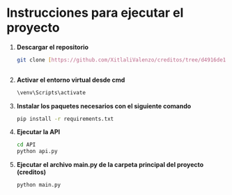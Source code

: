 # Instrucciones para ejecutar el proyecto

1. **Descargar el repositorio**
   ```bash
   git clone [https://github.com/XitlaliValenzo/creditos/tree/d4916de167bccb84587103103b17cb5b28e785ae]
  
2. **Activar el entorno virtual desde cmd**
   ```bash
   \venv\Scripts\activate
   
4. **Instalar los paquetes necesarios con el siguiente comando**
   ```bash
   pip install -r requirements.txt
   
6. **Ejecutar la API**
   ```bash
   cd API
   python api.py
   
8. **Ejecutar el archivo main.py de la carpeta principal del proyecto (creditos)**
   ```bash
   python main.py
